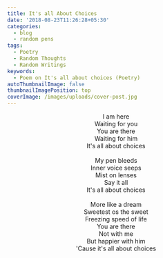 ```yaml
---
title: It's all About Choices
date: '2018-08-23T11:26:28+05:30'
categories:
  - blog
  - random pens
tags:
  - Poetry
  - Random Thoughts
  - Random Writings
keywords:
  - Poem on It's all about choices (Poetry)
autoThumbnailImage: false
thumbnailImagePosition: top
coverImage: /images/uploads/cover-post.jpg
---
```

<center>
I am here<br>
Waiting for you<br>
You are there<br>
Waiting for him<br>
It's all about choices
<br><br>
My pen bleeds<br>
Inner voice seeps<br>
Mist on lenses<br>
Say it all<br>
It's all about choices
<br><br>
More like a dream<br>
Sweetest os the sweet<br>
Freezing speed of life<br>
You are there<br>
Not with me<br>
But happier with him<br>
'Cause it's all about choices
</center>
